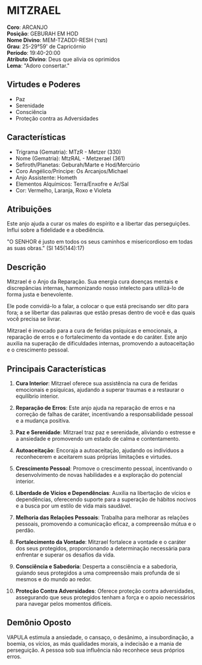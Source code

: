 # MITZRAEL

**Coro**: ARCANJO  
**Posição**: GEBURAH EM HOD  
**Nome Divino**: MEM-TZADDI-RESH (מצר)  
**Grau**: 25-29°59' de Capricórnio  
**Período**: 19:40-20:00  
**Atributo Divino**: Deus que alivia os oprimidos  
**Lema**: "Adoro consertar."

## Virtudes e Poderes
- Paz
- Serenidade
- Consciência
- Proteção contra as Adversidades

## Características
- Trigrama (Gematria): MTzR - Metzer (330)
- Nome (Gematria): MtzRAL - Metzerael (361)
- Sefiroth/Planetas: Geburah/Marte e Hod/Mercúrio
- Coro Angélico/Príncipe: Os Arcanjos/Michael
- Anjo Assistente: Hometh
- Elementos Alquímicos: Terra/Enxofre e Ar/Sal
- Cor: Vermelho, Laranja, Roxo e Violeta

## Atribuições
Este anjo ajuda a curar os males do espírito e a libertar das perseguições. Influi sobre a fidelidade e a obediência.

"O SENHOR é justo em todos os seus caminhos e misericordioso em todas as suas obras." (Sl 145(144):17)

## Descrição
Mitzrael é o Anjo da Reparação. Sua energia cura doenças mentais e discrepâncias internas, harmonizando nosso intelecto para utilizá-lo de forma justa e benevolente.

Ele pode convidá-lo a falar, a colocar o que está precisando ser dito para fora; a se libertar das palavras que estão presas dentro de você e das quais você precisa se livrar.

Mitzrael é invocado para a cura de feridas psíquicas e emocionais, a reparação de erros e o fortalecimento da vontade e do caráter. Este anjo auxilia na superação de dificuldades internas, promovendo a autoaceitação e o crescimento pessoal.

## Principais Características

1. **Cura Interior**: Mitzrael oferece sua assistência na cura de feridas emocionais e psíquicas, ajudando a superar traumas e a restaurar o equilíbrio interior.

2. **Reparação de Erros**: Este anjo ajuda na reparação de erros e na correção de falhas de caráter, incentivando a responsabilidade pessoal e a mudança positiva.

3. **Paz e Serenidade**: Mitzrael traz paz e serenidade, aliviando o estresse e a ansiedade e promovendo um estado de calma e contentamento.

4. **Autoaceitação**: Encoraja a autoaceitação, ajudando os indivíduos a reconhecerem e aceitarem suas próprias limitações e virtudes.

5. **Crescimento Pessoal**: Promove o crescimento pessoal, incentivando o desenvolvimento de novas habilidades e a exploração do potencial interior.

6. **Liberdade de Vícios e Dependências**: Auxilia na libertação de vícios e dependências, oferecendo suporte para a superação de hábitos nocivos e a busca por um estilo de vida mais saudável.

7. **Melhoria das Relações Pessoais**: Trabalha para melhorar as relações pessoais, promovendo a comunicação eficaz, a compreensão mútua e o perdão.

8. **Fortalecimento da Vontade**: Mitzrael fortalece a vontade e o caráter dos seus protegidos, proporcionando a determinação necessária para enfrentar e superar os desafios da vida.

9. **Consciência e Sabedoria**: Desperta a consciência e a sabedoria, guiando seus protegidos a uma compreensão mais profunda de si mesmos e do mundo ao redor.

10. **Proteção Contra Adversidades**: Oferece proteção contra adversidades, assegurando que seus protegidos tenham a força e o apoio necessários para navegar pelos momentos difíceis.

## Demônio Oposto
VAPULA estimula a ansiedade, o cansaço, o desânimo, a insubordinação, a boemia, os vícios, as más qualidades morais, a indecisão e a mania de perseguição. A pessoa sob sua influência não reconhece seus próprios erros. 